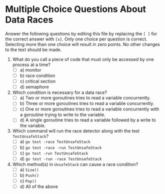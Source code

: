 # Multiple Choice Questions About Data Races

Answer the following questions by editing this file by replacing the `[ ]` for the correct answer with `[x]`.
Only one choice per question is correct.
Selecting more than one choice will result in zero points.
No other changes to the text should be made.

1. What do you call a piece of code that must only be accessed by one process at a time?
    - [ ] a) monitor
    - [ ] b) race condition
    - [ ] c) critical section
    - [ ] d) semaphore

2. Which condition is necessary for a data race?
    - [ ] a) Two or more goroutines tries to read a variable concurrently.
    - [ ] b) Three or more goroutines tries to read a variable concurrently.
    - [ ] c) One or more goroutines tries to read a variable concurrently with a goroutine trying to write to the variable.
    - [ ] d) A single goroutine tries to read a variable followed by a write to the variable.

3. Which command will run the race detector along with the test `TestUnsafeStack`?
    - [ ] a) `go test -race TestUnsafeStack`
    - [ ] b) `go test -race -run TestUnsafeStack`
    - [ ] c) `go test -run TestUnsafeStack`
    - [ ] d) `go test -run -race TestUnsafeStack`

4. Which method(s) in `UnsafeStack` can cause a race condition?
    - [ ] a) `Size()`
    - [ ] b) `Push()`
    - [ ] c) `Pop()`
    - [ ] d) All of the above
